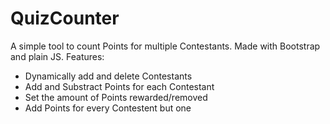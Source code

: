 # QuizCounter

A simple tool to count Points for multiple Contestants. Made with Bootstrap and plain JS.
Features:
- Dynamically add and delete Contestants
- Add and Substract Points for each Contestant
- Set the amount of Points rewarded/removed
- Add Points for every Contestent but one
